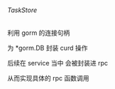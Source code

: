 ###### TaskStore

利用 gorm 的连接句柄 

为 \*gorm.DB 封装 curd 操作



后续在 service 当中 会被封装进 rpc

从而实现具体的 rpc 函数调用

